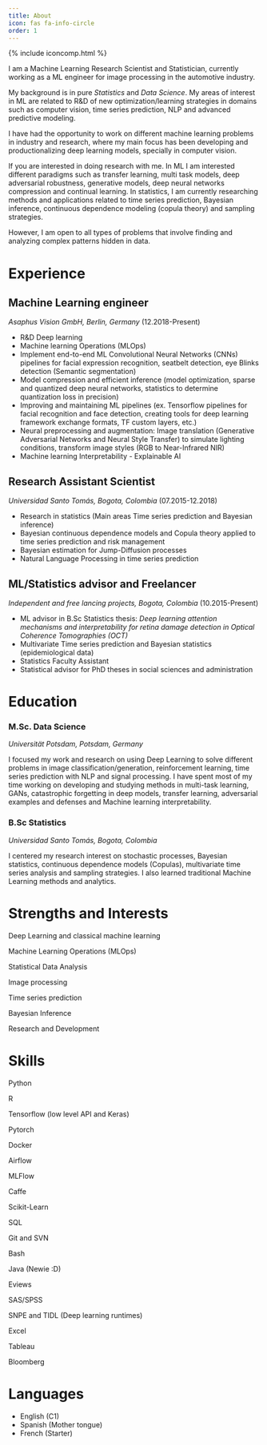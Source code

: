 ```yaml
---
title: About
icon: fas fa-info-circle
order: 1
---
```



<!-- <script src="https://code.iconify.design/2/2.0.3/iconify.min.js"></script> -->

{% include iconcomp.html %}


I am a Machine Learning Research Scientist and Statistician, currently working as a ML engineer for image processing in the automotive industry. 

My background is in pure *Statistics* and *Data Science*. My areas of interest in ML are related to R&D of new optimization/learning strategies in domains such as computer vision, time series prediction, NLP and advanced predictive modeling.

I have had the opportunity to work on different machine learning problems in industry and research, where my main focus has been developing and productionalizing deep learning models, specially in computer vision.

If you are interested in doing research with me. In ML I am interested different paradigms such as transfer learning, multi task models, deep adversarial robustness, generative models, deep neural networks compression and continual learning. In statistics, I am currently researching methods and applications related to time series prediction, Bayesian inference, continuous dependence modeling (copula theory) and sampling strategies.

However, I am open to all types of problems that involve finding and analyzing complex patterns hidden in data.

# Experience

## Machine Learning engineer 

*Asaphus Vision GmbH, Berlin, Germany* (12.2018-Present)

- R&D Deep learning
- Machine learning Operations (MLOps)
- Implement end-to-end ML Convolutional Neural Networks (CNNs) pipelines for facial expression recognition, seatbelt detection, eye Blinks detection (Semantic segmentation)
- Model compression and efficient inference (model optimization, sparse and quantized deep neural networks, statistics to determine quantization loss in precision)
- Improving and maintaining ML pipelines (ex. Tensorflow pipelines for facial recognition and face detection, creating tools for deep learning framework exchange formats, TF custom layers, etc.)
- Neural preprocessing and augmentation: Image translation (Generative Adversarial Networks and Neural Style Transfer) to simulate lighting conditions, transform image styles (RGB to Near-Infrared NIR)
- Machine learning Interpretability - Explainable AI  

## Research Assistant Scientist

*Universidad Santo Tomás, Bogota, Colombia* (07.2015-12.2018)
- Research in statistics (Main areas Time series prediction and Bayesian inference)
- Bayesian continuous dependence models and Copula theory applied to time series prediction and risk management
- Bayesian estimation for Jump-Diffusion processes
- Natural Language Processing in time series prediction


## ML/Statistics advisor and Freelancer

*Independent and free lancing projects, Bogota, Colombia* (10.2015-Present)

- ML advisor in B.Sc Statistics thesis: *Deep learning attention mechanisms and interpretability for retina damage detection in Optical Coherence Tomographies (OCT)*
- Multivariate Time series prediction and Bayesian statistics (epidemiological data)
- Statistics Faculty Assistant
- Statistical advisor for PhD theses in social sciences and administration


# Education 

### M.Sc. Data Science

*Universität Potsdam, Potsdam, Germany*

I focused my work and research on using Deep Learning to solve different problems in image classification/generation, reinforcement learning, time series prediction with NLP and signal processing. I have spent most of my time working on developing and studying methods in multi-task learning, GANs, catastrophic forgetting in deep models, transfer learning, adversarial examples and defenses and Machine learning interpretability.


### B.Sc Statistics

*Universidad Santo Tomás, Bogota, Colombia*

I centered my research interest on stochastic processes, Bayesian statistics, continuous dependence models (Copulas), multivariate time series analysis and sampling strategies. I also learned traditional Machine Learning methods and analytics.


# Strengths and Interests


<span class="iconify-inline" data-icon="carbon:machine-learning-model" style="color: #ffbb2c"></span>
Deep Learning and classical machine learning

<span class="iconify-inline" data-icon="carbon:machine-learning" style="color: #5578ff"></span> Machine Learning Operations (MLOps)

<span class="iconify" data-icon="whh-statistics" style="color: #e80368"></span> Statistical Data Analysis

<span class="iconify-inline" data-icon="akar-icons:image" style="color: #e361ff"></span> Image processing

<span class="iconify-inline" data-icon="wpf-statistics" style="color: #47aeff"></span> Time series prediction 

<span class="iconify-inline" data-icon="carbon-data-vis-1" style="color: #ffa76e"></span> Bayesian Inference

<span class="iconify-inline" data-icon="bi-chat-text-fill" style="color: #11dbcf"></span> Research and Development 



# Skills

<span class="iconify-inline" data-icon="logos:python"></span> Python

<span class="iconify-inline" data-icon="cib:rstudio"></span> R

<span class="iconify-inline" data-icon="cib:tensorflow" style="color: #ff8300;"></span>  Tensorflow (low level API and Keras)

<span class="iconify-inline" data-icon="logos:pytorch-icon"></span> Pytorch

<span class="iconify-inline" data-icon="logos:docker-icon"></span> Docker

<span class="iconify-inline" data-icon="logos:airflow-icon"></span> Airflow

<span class="iconify-inline" data-icon="simple-icons:mlflow"></span> MLFlow

<span class="iconify-inline" data-icon="file-icons:caffe2"></span> Caffe

<span class="iconify-inline" data-icon="simple-icons:scikitlearn" style="color: #ffffff"></span> Scikit-Learn

<span class="iconify-inline" data-icon="vscode-icons:file-type-sql"></span> SQL

<span class="iconify-inline" data-icon="logos-git-icon"></span> Git and SVN

<span class="iconify-inline" data-icon="logos-bash-icon"></span> Bash

<span class="iconify-inline" data-icon="logos-java"></span> Java (Newie :D)


<span class="iconify-inline" data-icon="emojione-v1:stock-chart"></span> Eviews

<span class="iconify-inline" data-icon="bx-bx-stats"></span> SAS/SPSS

<span class="iconify-inline" data-icon="emojione:robot-face"></span> SNPE and TIDL (Deep learning 
runtimes)

<span class="iconify-inline" data-icon="vscode-icons:file-type-excel"></span> Excel

<span class="iconify-inline" data-icon="logos-tableau-icon"></span> Tableau

<span class="iconify-inline" data-icon="ri-stock-fill"></span> Bloomberg


# Languages

- English (C1)
- Spanish (Mother tongue)
- French (Starter)
